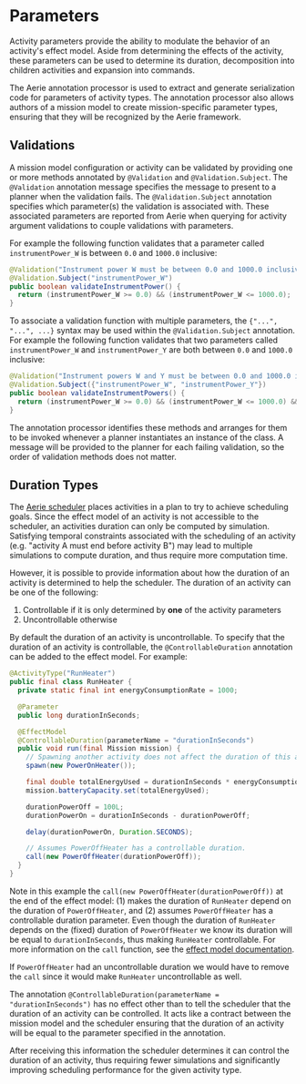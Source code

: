 # Parameters

Activity parameters provide the ability to modulate the behavior of an activity's effect model.
Aside from determining the effects of the activity, these parameters can be used to determine its duration, decomposition into children activities and expansion into commands.

The Aerie annotation processor is used to extract and generate serialization code for parameters of activity types.
The annotation processor also allows authors of a mission model to create mission-specific parameter types, ensuring that they will be recognized by the Aerie framework.

## Validations

A mission model configuration or activity can be validated by providing one or more methods annotated by `@Validation` and `@Validation.Subject`.
The `@Validation` annotation message specifies the message to present to a planner when the validation fails.
The `@Validation.Subject` annotation specifies which parameter(s) the validation is associated with.
These associated parameters are reported from Aerie when querying for activity argument validations to couple validations with parameters.

For example the following function validates that a parameter called `instrumentPower_W` is between `0.0` and `1000.0` inclusive:

```java
@Validation("Instrument power W must be between 0.0 and 1000.0 inclusive")
@Validation.Subject("instrumentPower_W")
public boolean validateInstrumentPower() {
  return (instrumentPower_W >= 0.0) && (instrumentPower_W <= 1000.0);
}
```

To associate a validation function with multiple parameters, the `{"...", "...", ...}` syntax may be used within the `@Validation.Subject` annotation. For example the following function validates that two parameters called `instrumentPower_W` and `instrumentPower_Y` are both between `0.0` and `1000.0` inclusive:

```java
@Validation("Instrument powers W and Y must be between 0.0 and 1000.0 inclusive")
@Validation.Subject({"instrumentPower_W", "instrumentPower_Y"})
public boolean validateInstrumentPowers() {
  return (instrumentPower_W >= 0.0) && (instrumentPower_W <= 1000.0) && (instrumentPower_Y >= 0.0) && (instrumentPower_Y <= 1000.0);
}
```

The annotation processor identifies these methods and arranges for them to be invoked whenever a planner instantiates an instance of the class. A message will be provided to the planner for each failing validation, so the order of validation methods does not matter.

## Duration Types

The [Aerie scheduler](../../../scheduling/introduction) places activities in a plan to try to achieve scheduling goals. Since the effect model of an activity is not accessible to the scheduler, an activities duration can only be computed by simulation. Satisfying temporal constraints associated with the scheduling of an activity (e.g. "activity A must end before activity B") may lead to multiple simulations to compute duration, and thus require more computation time.

However, it is possible to provide information about how the duration of an activity is determined to help the scheduler. The duration of an activity can be one of the following:

1. Controllable if it is only determined by **one** of the activity parameters
1. Uncontrollable otherwise

By default the duration of an activity is uncontrollable. To specify that the duration of an activity is controllable, the `@ControllableDuration` annotation can be added to the effect model. For example:

```java
@ActivityType("RunHeater")
public final class RunHeater {
  private static final int energyConsumptionRate = 1000;

  @Parameter
  public long durationInSeconds;

  @EffectModel
  @ControllableDuration(parameterName = "durationInSeconds")
  public void run(final Mission mission) {
    // Spawning another activity does not affect the duration of this activity as they run in parallel.
    spawn(new PowerOnHeater());

    final double totalEnergyUsed = durationInSeconds * energyConsumptionRate;
    mission.batteryCapacity.set(totalEnergyUsed);

    durationPowerOff = 100L;
    durationPowerOn = durationInSeconds - durationPowerOff;

    delay(durationPowerOn, Duration.SECONDS);

    // Assumes PowerOffHeater has a controllable duration.
    call(new PowerOffHeater(durationPowerOff));
  }
}
```

Note in this example the `call(new PowerOffHeater(durationPowerOff))` at the end of the effect model: (1) makes the duration of `RunHeater` depend on the duration of `PowerOffHeater`, and (2) assumes `PowerOffHeater` has a controllable duration parameter. Even though the duration of `RunHeater` depends on the (fixed) duration of `PowerOffHeater` we know its duration will be equal to `durationInSeconds`, thus making `RunHeater` controllable. For more information on the `call` function, see the [effect model documentation](./effect-model.md).

If `PowerOffHeater` had an uncontrollable duration we would have to remove the `call` since it would make `RunHeater` uncontrollable as well.

The annotation `@ControllableDuration(parameterName = "durationInSeconds")` has no effect other than to tell the scheduler that the duration of an activity can be controlled. It acts like a contract between the mission model and the scheduler ensuring that the duration of an activity will be equal to the parameter specified in the annotation.

After receiving this information the scheduler determines it can control the duration of an activity, thus requiring fewer simulations and significantly improving scheduling performance for the given activity type.
